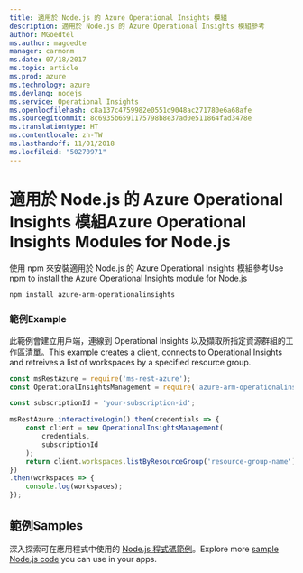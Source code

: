 ```yaml
---
title: 適用於 Node.js 的 Azure Operational Insights 模組
description: 適用於 Node.js 的 Azure Operational Insights 模組參考
author: MGoedtel
ms.author: magoedte
manager: carmonm
ms.date: 07/18/2017
ms.topic: article
ms.prod: azure
ms.technology: azure
ms.devlang: nodejs
ms.service: Operational Insights
ms.openlocfilehash: c8a137c4759982e0551d9048ac271780e6a68afe
ms.sourcegitcommit: 8c6935b6591175798b8e37ad0e511864fad3478e
ms.translationtype: HT
ms.contentlocale: zh-TW
ms.lasthandoff: 11/01/2018
ms.locfileid: "50270971"
---
```

# <a name="azure-operational-insights-modules-for-nodejs"></a><span data-ttu-id="ef6e2-103">適用於 Node.js 的 Azure Operational Insights 模組</span><span class="sxs-lookup"><span data-stu-id="ef6e2-103">Azure Operational Insights Modules for Node.js</span></span>

<span data-ttu-id="ef6e2-104">使用 npm 來安裝適用於 Node.js 的 Azure Operational Insights 模組參考</span><span class="sxs-lookup"><span data-stu-id="ef6e2-104">Use npm to install the Azure Operational Insights module for Node.js</span></span>

```bash
npm install azure-arm-operationalinsights
```

### <a name="example"></a><span data-ttu-id="ef6e2-105">範例</span><span class="sxs-lookup"><span data-stu-id="ef6e2-105">Example</span></span> 

<span data-ttu-id="ef6e2-106">此範例會建立用戶端，連線到 Operational Insights 以及擷取所指定資源群組的工作區清單。</span><span class="sxs-lookup"><span data-stu-id="ef6e2-106">This example creates a client, connects to Operational Insights and retreives a list of workspaces by a specified resource group.</span></span>

```javascript
const msRestAzure = require('ms-rest-azure');
const OperationalInsightsManagement = require('azure-arm-operationalinsights');

const subscriptionId = 'your-subscription-id';

msRestAzure.interactiveLogin().then(credentials => {
    const client = new OperationalInsightsManagement(
        credentials,
        subscriptionId
    );
    return client.workspaces.listByResourceGroup('resource-group-name');
})
.then(workspaces => {
    console.log(workspaces);
});
``` 

## <a name="samples"></a><span data-ttu-id="ef6e2-107">範例</span><span class="sxs-lookup"><span data-stu-id="ef6e2-107">Samples</span></span>

<span data-ttu-id="ef6e2-108">深入探索可在應用程式中使用的 [Node.js 程式碼範例](https://azure.microsoft.com/resources/samples/?platform=nodejs)。</span><span class="sxs-lookup"><span data-stu-id="ef6e2-108">Explore more [sample Node.js code](https://azure.microsoft.com/resources/samples/?platform=nodejs) you can use in your apps.</span></span>
